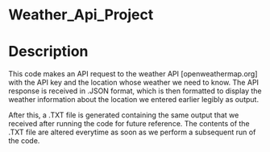 # Weather_Api_Project

# Description
This code makes an API request to the weather API [openweathermap.org] with the API key and the location whose weather we need to know. The API response is received in .JSON format, which is then formatted to display the weather information about the location we entered earlier legibly as output.

After this, a .TXT file is generated containing the same output that we received after running the code for future reference. The contents of the .TXT file are altered everytime as soon as we perform a subsequent run of the code.
